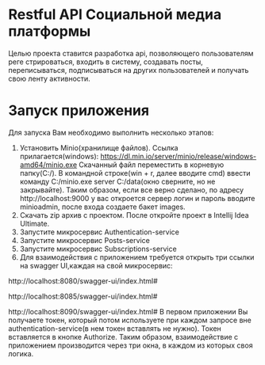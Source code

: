 # Restful API Социальной медиа платформы
Целью проекта ставится разработка api, позволяющего пользователям реге
стрироваться, входить в систему, создавать посты, переписываться,
подписываться на других пользователей и получать свою ленту активности.

# Запуск приложения
Для запуска Вам необходимо выполнить несколько этапов:
1. Установить Minio(хранилище файлов). Ссылка прилагается(windows): https://dl.min.io/server/minio/release/windows-amd64/minio.exe
Скачанный файл переместить в корневую папку(C:/). В командной строке(win + r, далее вводите cmd) ввести команду 
C:/minio.exe server C:/data(окно сверните, но не закрывайте). Таким образом, если все верно сделано, по адресу http://localhost:9000 у вас откроется сервер
логин и пароль вводите minioadmin, после входа создаете бакет images.
2. Скачать zip архив с проектом. После откройте проект в Intellij Idea Ultimate. 
3. Запустите микросервис Authentication-service
4. Запустите микросервис Posts-service
5. Запустите микросервис Subscriptions-service
6. Для взаимодействия с приложением требуется открыть три ссылки на swagger UI,каждая на свой микросервис:

http://localhost:8080/swagger-ui/index.html#

http://localhost:8085/swagger-ui/index.html#

http://localhost:8090/swagger-ui/index.html#
В первом приложении Вы получаете токен, который потом используете при каждом запросе вне authentication-service(в нем токен вставлять не нужно).
Токен вставляется в кнопке Authorize. Таким образом, взаимодействие с приложением производится через три окна, в каждом из которых своя логика.

